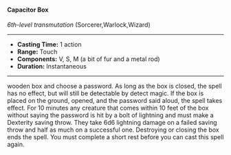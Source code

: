 #### Capacitor Box
*6th-level transmutation* (Sorcerer,Warlock,Wizard)
___
- **Casting Time:** 1 action
- **Range:** Touch
- **Components:** V, S, M (a bit of fur and a metal rod)
- **Duration:** Instantaneous
---
wooden box and choose a password. As long as the
box is closed, the spell has no effect, but will still be
detectable by detect magic.  If the box is placed on
the ground, opened, and the password said aloud,
the spell takes effect. For 10 minutes any creature
that comes within 10 feet of the box without saying
the password is hit by a bolt of lightning and must
make a Dexterity saving throw. They take 6d6
lightning damage on a failed saving throw and half
as much on a successful one. Destroying or closing
the box ends the spell. You must complete a short
rest before you can cast this spell again.
